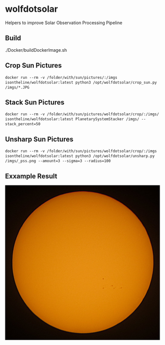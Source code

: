 # wolfdotsolar
Helpers to improve Solar Observation Processing Pipeline

## Build
./Docker/buildDockerImage.sh

## Crop Sun Pictures
```
docker run --rm -v /folder/with/sun/pictures/:/imgs isontheline/wolfdotsolar:latest python3 /opt/wolfdotsolar/crop_sun.py /imgs/*.JPG
```

## Stack Sun Pictures
```
docker run --rm -v /folder/with/sun/pictures/wolfdotsolar/crop/:/imgs/ isontheline/wolfdotsolar:latest PlanetarySystemStacker /imgs/ --stack_percent=50
```

## Unsharp Sun Pictures
```
docker run --rm -v /folder/with/sun/pictures/wolfdotsolar/crop/:/imgs isontheline/wolfdotsolar:latest python3 /opt/wolfdotsolar/unsharp.py /imgs/_pss.png --amount=3 --sigma=3 --radius=100
```

## Exxample Result
![Sun Cropped and Stacked with wolfdotsolar](/samples/sun-cropped-and-stacked-with-wolfdotsolar.jpg)